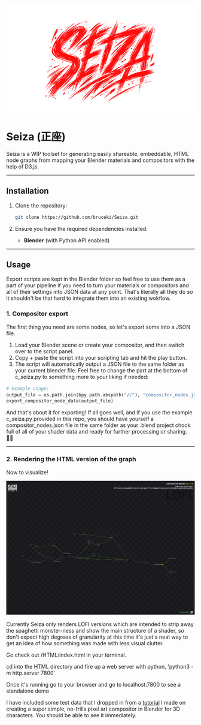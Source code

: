 ![SEIZA](./Resources/seiza.png "Seiza")

# Seiza (正座)

Seiza is a WIP toolset for generating easily shareable, embeddable, HTML node graphs from mapping your Blender materials and compositors with the help of D3.js.

---

## Installation

1. Clone the repository:
    ```bash
    git clone https://github.com/bruceki/Seiza.git
    ```

2. Ensure you have the required dependencies installed:
    - **Blender** (with Python API enabled)
      
---

## Usage

Export scripts are kept in the Blender folder so feel free to use them as a part of your pipeline if you need to turn your materials or compositors and all of their settings into JSON data at any point. That's literally all they do so it shouldn't be that hard to integrate them into an existing wokflow.

### 1. Compositor export

The first thing you need are some nodes, so let's export some into a JSON file. 

1. Load your Blender scene or create your compositor, and then switch over to the script panel. 
2. Copy + paste the script into your scripting tab and hit the play button.
3. The script will automatically output a JSON file to the same folder as your current blender file. Feel free to change the part at the bottom of c_seiza.py to something more to your liking if needed:

```python
# Example usage:
output_file = os.path.join(bpy.path.abspath("//"), "compositor_nodes.json")
export_compositor_node_data(output_file)
```

And that's about it for exporting! If all goes well, and if you use the example c_seiza.py provided in this repo, you should have yourself a compositor_nodes.json file in the same folder as your .blend project chock full of all of your shader data and ready for further processing or sharing. 👍🏻

---

### 2. Rendering the HTML version of the graph

Now to visualize! 

![SEIZA MATERIAL VIEWER](./Resources/seiza-material-viewer.png "Seiza Material Viewer")

Currently Seiza only renders LOFI versions which are intended to strip away the spaghetti monster-ness and show the main structure of a shader, so don't expect high degrees of granularity at this time it's just a neat way to get an idea of how something was made with less visual clutter.

Go check out /HTML/index.html in your terminal. 

cd into the HTML directory and fire up a web server with python, 'python3 -m http.server 7800'

Once it's running go to your browser and go to localhost:7800 to see a standalone demo 

I have included some test data that I dropped in from a [tutorial]('wayofthedev.com/tutorials/custom-pixel-art-shader/') I made on creating a super simple, no-frills pixel art compositor in Blender for 3D characters. You should be able to see it immediately.



 